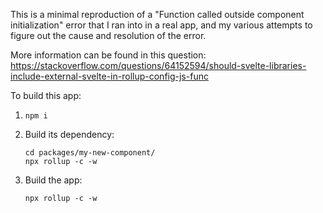 This is a minimal reproduction of a "Function called outside component initialization" error that I
ran into in a real app, and my various attempts to figure out the cause and resolution of the error.

More information can be found in this question:
<https://stackoverflow.com/questions/64152594/should-svelte-libraries-include-external-svelte-in-rollup-config-js-func>

To build this app:

1. `npm i`

1. Build its dependency:

    ```
    cd packages/my-new-component/
    npx rollup -c -w
    ```

1. Build the app:

    ```
    npx rollup -c -w
    ```
